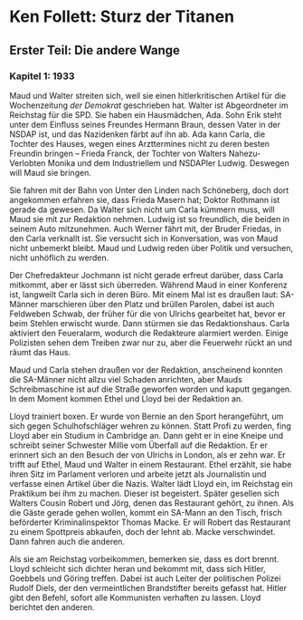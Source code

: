 # Ken Follett: Sturz der Titanen

## Erster Teil: Die andere Wange

### Kapitel 1: 1933

Maud und Walter streiten sich, weil sie einen hitlerkritischen Artikel für die Wochenzeitung _der Demokrat_ geschrieben hat. Walter ist Abgeordneter im Reichstag für die SPD. Sie haben ein Hausmädchen, Ada. Sohn Erik steht unter dem Einfluss seines Freundes Hermann Braun, dessen Vater in der NSDAP ist, und das Nazidenken färbt auf ihn ab. Ada kann Carla, die Tochter des Hauses, wegen eines Arzttermines nicht zu deren besten Freundin bringen – Frieda Franck, der Tochter von Walters Nahezu-Verlobten Monika und dem Industriellem und NSDAPler Ludwig. Deswegen will Maud sie bringen.

Sie fahren mit der Bahn von Unter den Linden nach Schöneberg, doch dort angekommen erfahren sie, dass Frieda Masern hat; Doktor Rothmann ist gerade da gewesen. Da Walter sich nicht um Carla kümmern muss, will Maud sie mit zur Redaktion nehmen. Ludwig ist so freundlich, die beiden in seinem Auto mitzunehmen. Auch Werner fährt mit, der Bruder Friedas, in den Carla verknallt ist. Sie versucht sich in Konversation, was von Maud nicht unbemerkt bleibt. Maud und Ludwig reden über Politik und versuchen, nicht unhöflich zu werden.

Der Chefredakteur Jochmann ist nicht gerade erfreut darüber, dass Carla mitkommt, aber er lässt sich überreden. Während Maud in einer Konferenz ist, langweilt Carla sich in deren Büro. Mit einem Mal ist es draußen laut: SA-Männer marschieren über den Platz und brüllen Parolen, dabei ist auch Feldweben Schwab, der früher für die von Ulrichs gearbeitet hat, bevor er beim Stehlen erwischt wurde. Dann stürmen sie das Redaktionshaus. Carla aktiviert den Feueralarm, wodurch die Redakteure alarmiert werden. Einige Polizisten sehen dem Treiben zwar nur zu, aber die Feuerwehr rückt an und räumt das Haus.

Maud und Carla stehen draußen vor der Redaktion, anscheinend konnten die SA-Männer nicht allzu viel Schaden anrichten, aber Mauds Schreibmaschine ist auf die Straße geworfen worden und kaputt gegangen. In dem Moment kommen Ethel und Lloyd bei der Redaktion an.

Lloyd trainiert boxen. Er wurde von Bernie an den Sport herangeführt, um sich gegen Schulhofschläger wehren zu können. Statt Profi zu werden, fing Lloyd aber ein Studium in Cambridge an. Dann geht er in eine Kneipe und schreibt seiner Schwester Millie vom Überfall auf die Redaktion. Er er erinnert sich an den Besuch der von Ulrichs in London, als er zehn war. Er trifft auf Ethel, Maud und Walter in einem Restaurant. Ethel erzählt, sie habe ihren Sitz im Parlament verloren und arbeite jetzt als Journalistin und verfasse einen Artikel über die Nazis. Walter lädt Lloyd ein, im Reichstag ein Praktikum bei ihm zu machen. Dieser ist begeistert. Später gesellen sich Walters Cousin Robert und Jörg, denen das Restaurant gehört, zu ihnen. Als die Gäste gerade gehen wollen, kommt ein SA-Mann an den Tisch, frisch beförderter Kriminalinspektor Thomas Macke. Er will Robert das Restaurant zu einem Spottpreis abkaufen, doch der lehnt ab. Macke verschwindet. Dann fahren auch die anderen.

Als sie am Reichstag vorbeikommen, bemerken sie, dass es dort brennt. Lloyd schleicht sich dichter heran und bekommt mit, dass sich Hitler, Goebbels und Göring treffen. Dabei ist auch Leiter der politischen Polizei Rudolf Diels, der den vermeintlichen Brandstifter bereits gefasst hat. Hitler gibt den Befehl, sofort alle Kommunisten verhaften zu lassen. Lloyd berichtet den anderen.

